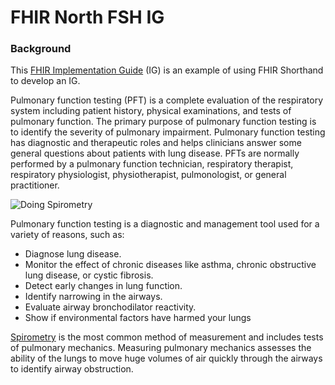 # FHIR North FSH IG

### Background

This [FHIR Implementation Guide](https://www.hl7.org/fhir/implementationguide.html) (IG) is an example of using FHIR Shorthand to develop an IG.

Pulmonary function testing (PFT) is a complete evaluation of the respiratory system including patient history, physical examinations, and tests of pulmonary function. The primary purpose of pulmonary function testing is to identify the severity of pulmonary impairment. Pulmonary function testing has diagnostic and therapeutic roles and helps clinicians answer some general questions about patients with lung disease. PFTs are normally performed by a pulmonary function technician, respiratory therapist, respiratory physiologist, physiotherapist, pulmonologist, or general practitioner.

![Doing Spirometry](Spirometry.jpg)

Pulmonary function testing is a diagnostic and management tool used for a variety of reasons, such as:

* Diagnose lung disease.
* Monitor the effect of chronic diseases like asthma, chronic obstructive lung disease, or cystic fibrosis.
* Detect early changes in lung function.
* Identify narrowing in the airways.
* Evaluate airway bronchodilator reactivity.
* Show if environmental factors have harmed your lungs

[Spirometry](https://en.wikipedia.org/wiki/Spirometry) is the most common method of measurement and includes tests of pulmonary mechanics. Measuring pulmonary mechanics assesses the ability of the lungs to move huge volumes of air quickly through the airways to identify airway obstruction.
